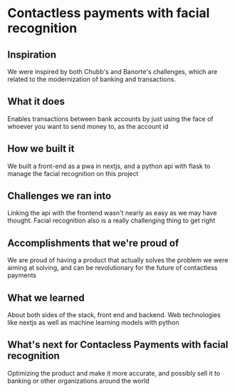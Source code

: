 # Contactless payments with facial recognition

## Inspiration

We were inspired by both Chubb's and Banorte's challenges, which are related to the modernization of banking and transactions.

## What it does

Enables transactions between bank accounts by just using the face of whoever you want to send money to, as the account id

## How we built it

We built a front-end as a pwa in nextjs, and a python api with flask to manage the facial recognition on this project

## Challenges we ran into

Linking the api with the frontend wasn't nearly as easy as we may have thought. Facial recognition also is a really challenging thing to get right

## Accomplishments that we're proud of

We are proud of having a product that actually solves the problem we were aiming at solving, and can be revolutionary for the future of contactless payments

## What we learned

About both sides of the stack, front end and backend. Web technologies like nextjs as well as machine learning models with python

## What's next for Contacless Payments with facial recognition

Optimizing the product and make it more accurate, and possibly sell it to banking or other organizations around the world
